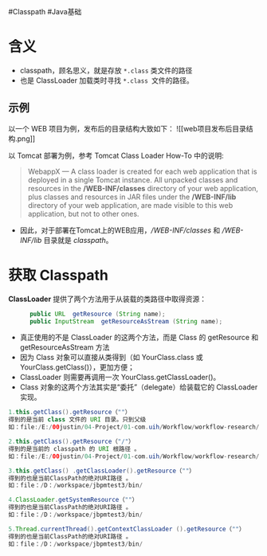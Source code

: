 #Classpath #Java基础 

# 含义
- classpath，顾名思义，就是存放 `*.class` 类文件的路径
- 也是 ClassLoader 加载类时寻找 `*.class `文件的路径。


## 示例
以一个 WEB 项目为例，发布后的目录结构大致如下：
![[web项目发布后目录结构.png]]


以 Tomcat 部署为例，参考 Tomcat Class Loader How-To 中的说明:

> WebappX — A class loader is created for each web application that is deployed in a single Tomcat instance. All unpacked classes and resources in the **/WEB-INF/classes** directory of your web application, plus classes and resources in JAR files under the **/WEB-INF/lib** directory of your web application, are made visible to this web application, but not to other ones.

- 因此，对于部署在Tomcat上的WEB应用，*/WEB-INF/classes* 和 */WEB-INF/lib* 目录就是 *classpath*。


# 获取 Classpath

**ClassLoader** 提供了两个方法用于从装载的类路径中取得资源：

```java
      public URL  getResource (String name);  
      public InputStream  getResourceAsStream (String name); 
```

- 真正使用的不是 ClassLoader 的这两个方法，而是 Class 的 getResource 和 getResourceAsStream 方法
- 因为 Class 对象可以直接从类得到（如 YourClass.class 或 YourClass.getClass()），更加方便；
-  ClassLoader 则需要再调用一次 YourClass.getClassLoader()。
- Class 对象的这两个方法其实是“委托”（delegate）给装载它的 ClassLoader 实现。

```java
1.this.getClass().getResource（""） 
得到的是当前 class 文件的 URI 目录。只到父级
如：file:/E:/00justin/04-Project/01-com.uih/Workflow/workflow-research/target/test-classes/com/uih/uplus/workflowresearch/controller/v2/

2.this.getClass().getResource（"/"） 
得到的是当前的 classpath 的 URI 根路径 。
如：file:/E:/00justin/04-Project/01-com.uih/Workflow/workflow-research/target/test-classes/

3.this.getClass() .getClassLoader().getResource（""） 
得到的也是当前ClassPath的绝对URI路径 。
如：file：/D：/workspace/jbpmtest3/bin/

4.ClassLoader.getSystemResource（""） 
得到的也是当前ClassPath的绝对URI路径 。
如：file：/D：/workspace/jbpmtest3/bin/

5.Thread.currentThread().getContextClassLoader ().getResource（""） 
得到的也是当前ClassPath的绝对URI路径 。
如：file：/D：/workspace/jbpmtest3/bin/

```